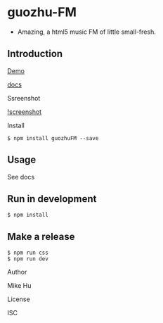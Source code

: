 # guozhu-FM

- Amazing, a html5 music FM of little small-fresh.

## Introduction

[Demo](https://24magic.github.io/guozhu-FM/src/index.html)

[docs](FM.gzbamboo.org/docs)

Ssreenshot

[!screenshot](./imgs/Image-screenshot.png)

Install

`$ npm install guozhuFM --save`

## Usage

See docs

## Run in development

```
$ npm install

```

## Make a release

```
$ npm run css
$ npm run dev
```

Author

Mike Hu

License

ISC